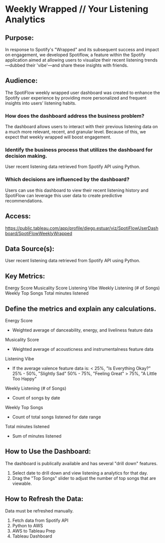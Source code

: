 # Weekly Wrapped // Your Listening Analytics

## Purpose:
In response to Spotify's "Wrapped" and its subsequent success and impact on engagement, we developed Spotiflow, a feature within the Spotify application aimed at allowing users to visualize their recent listening trends—dubbed their 'vibe'—and share these insights with friends.

## Audience:
The SpotiFlow weekly wrapped user dashboard was created to enhance the Spotify user experience by providing more personalized and frequent insights into users’ listening habits.

### How does the dashboard address the business problem?
The dashboard allows users to interact with their previous listening data on a much more relevant, recent, and granular level. Because of this, we expect that weekly wrapped will boost engagement. 

### Identify the business process that utilizes the dashboard for decision making.
User recent listening data retrieved from Spotify API using Python.

### Which decisions are influenced by the dashboard?
Users can use this dashboard to view their recent listening history and SpotiFlow can leverage this user data to create predictive recommendations.

## Access:
https://public.tableau.com/app/profile/diego.estuar/viz/SpotiFlowUserDashboard/SpotiFlowWeeklyWrapped

## Data Source(s):
User recent listening data retrieved from Spotify API using Python.

## Key Metrics:
Energy Score
Musicality Score
Listening Vibe
Weekly Listening (# of Songs)
Weekly Top Songs
Total minutes listened

## Define the metrics and explain any calculations.
Energy Score
  - Weighted average of danceability, energy, and liveliness feature data
    
Musicality Score
  - Weighted average of acousticness and instrumentalness feature  data
    
Listening Vibe
  - If the average valence feature data is:
        < 25%, "Is Everything Okay?"
        25% - 50%, "Slightly Sad"
        50% - 75%, "Feeling Great"
        > 75%, "A Little Too Happy"

Weekly Listening (# of Songs)
  - Count of songs by date
    
Weekly Top Songs
  - Count of total songs listened for date range
    
Total minutes listened
  - Sum of minutes listened
    
## How to Use the Dashboard:
The dashboard is publically available and has several "drill down" features.
1. Select date to drill down and view listening a analytics for that day.
2. Drag the "Top Songs" slider to adjust the number of top songs that are viewable.

## How to Refresh the Data:
Data must be refreshed manually.
1. Fetch data from Spotify API
2. Python to AWS
3. AWS to Tableau Prep
4. Tableau Dashboard
